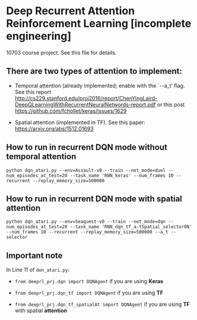 # Deep Recurrent Attention Reinforcement Learning [incomplete engineering]

10703 course project.
See this file for details.

## There are two types of attention to implement:
- Temporal attention (already implemented; enable with the `--a_t' flag. See this report http://cs229.stanford.edu/proj2016/report/ChenYingLaird-DeepQLearningWithRecurrentNeuralNetwords-report.pdf or this post https://github.com/fchollet/keras/issues/1629

- Spatial attention (implemented in TF). See this paper: https://arxiv.org/abs/1512.01693

## How to run in recurrent DQN mode **without** temporal attention
``python dqn_atari.py --env=Assault-v0 --train --net_mode=duel --num_episodes_at_test=20 --task_name 'RNN_keras' --num_frames 10 --recurrent --replay_memory_size=500000``

## How to run in recurrent DQN mode **with** spatial attention
``python dqn_atari.py --env=Seaquest-v0 --train --net_mode=dqn --num_episodes_at_test=20 --task_name 'RNN_dqn_tf_a-tSpatial_selectorON' --num_frames 10 --recurrent --replay_memory_size=500000 --a_t --selector``

## Important note
In Line 11 of ``den_atari.py``:
- ``from deeprl_prj.dqn import DQNAgent`` if you are using **Keras**

- ``from deeprl_prj.dqn_tf import DQNAgent`` if you are using **TF** 

- ``from deeprl_prj.dqn_tf_spatialAt import DQNAgent`` if you are using **TF** with spatial **attention**
